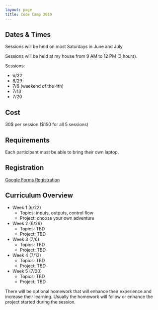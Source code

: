```yaml
---
layout: page
title: Code Camp 2019
---
```


## Dates & Times ##
Sessions will be held on most Saturdays in June and July.

Sessions will be held at my house from 9 AM to 12 PM (3 hours).

Sessions:
- 6/22
- 6/29
- 7/6 (weekend of the 4th)
- 7/13
- 7/20


## Cost ##
30$ per session ($150 for all 5 sessions)


## Requirements ##
Each participant must be able to bring their own laptop.


## Registration ##
[Google Forms Registration](https://forms.gle/PqeRzNcBvSZtSqHf9)


## Curriculum Overview ##
- Week 1 (6/22)
  - Topics: inputs, outputs, control flow
  - Project: choose your own adventure
- Week 2 (6/29)
  - Topics: TBD
  - Project: TBD
- Week 3 (7/6)
  - Topics: TBD
  - Project: TBD
- Week 4 (7/13)
  - Topics: TBD
  - Project: TBD
- Week 5 (7/20)
  - Topics: TBD
  - Project: TBD

There will be optional homework that will enhance their experience and increase their learning. Usually the homework will follow or enhance the project started during the session.
